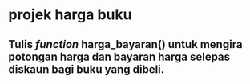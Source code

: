 # projek harga buku
<h2>Tulis <i>function</i> <span class="bolded">harga_bayaran()</span> untuk mengira potongan harga dan bayaran harga selepas diskaun bagi buku yang dibeli.</h2>
